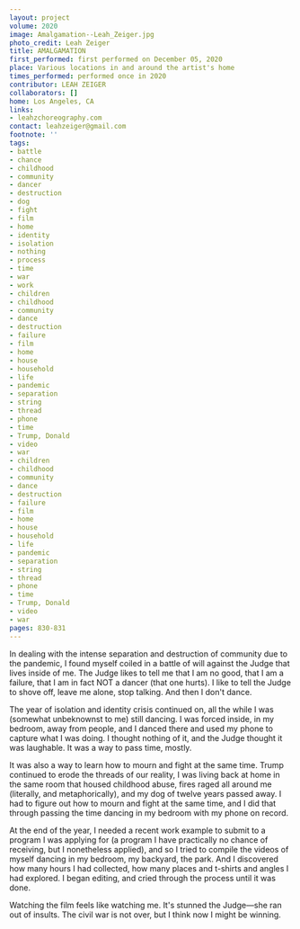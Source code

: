 ```yaml
---
layout: project
volume: 2020
image: Amalgamation--Leah_Zeiger.jpg
photo_credit: Leah Zeiger
title: AMALGAMATION
first_performed: first performed on December 05, 2020
place: Various locations in and around the artist's home
times_performed: performed once in 2020
contributor: LEAH ZEIGER
collaborators: []
home: Los Angeles, CA
links:
- leahzchoreography.com
contact: leahzeiger@gmail.com
footnote: ''
tags:
- battle
- chance
- childhood
- community
- dancer
- destruction
- dog
- fight
- film
- home
- identity
- isolation
- nothing
- process
- time
- war
- work
- children
- childhood
- community
- dance
- destruction
- failure
- film
- home
- house
- household
- life
- pandemic
- separation
- string
- thread
- phone
- time
- Trump, Donald
- video
- war
- children
- childhood
- community
- dance
- destruction
- failure
- film
- home
- house
- household
- life
- pandemic
- separation
- string
- thread
- phone
- time
- Trump, Donald
- video
- war
pages: 830-831
---
```


In dealing with the intense separation and destruction of community due to the pandemic, I found myself coiled in a battle of will against the Judge that lives inside of me. The Judge likes to tell me that I am no good, that I am a failure, that I am in fact NOT a dancer (that one hurts). I like to tell the Judge to shove off, leave me alone, stop talking. And then I don't dance.

The year of isolation and identity crisis continued on, all the while I was (somewhat unbeknownst to me) still dancing. I was forced inside, in my bedroom, away from people, and I danced there and used my phone to capture what I was doing. I thought nothing of it, and the Judge thought it was laughable. It was a way to pass time, mostly.

It was also a way to learn how to mourn and fight at the same time. Trump continued to erode the threads of our reality, I was living back at home in the same room that housed childhood abuse, fires raged all around me (literally, and metaphorically), and my dog of twelve years passed away. I had to figure out how to mourn and fight at the same time, and I did that through passing the time dancing in my bedroom with my phone on record.

At the end of the year, I needed a recent work example to submit to a program I was applying for (a program I have practically no chance of receiving, but I nonetheless applied), and so I tried to compile the videos of myself dancing in my bedroom, my backyard, the park. And I discovered how many hours I had collected, how many places and t-shirts and angles I had explored. I began editing, and cried through the process until it was done.

Watching the film feels like watching me. It's stunned the Judge—she ran out of insults. The civil war is not over, but I think now I might be winning.